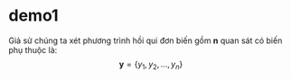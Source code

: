 # demo1
Giả sử chúng ta xét phương trình hồi qui đơn biến gồm $\mathbf n$ quan sát có biến phụ thuộc là:
$$\mathbf{y} = \{y_1, y_2,..., y_n\}$$
